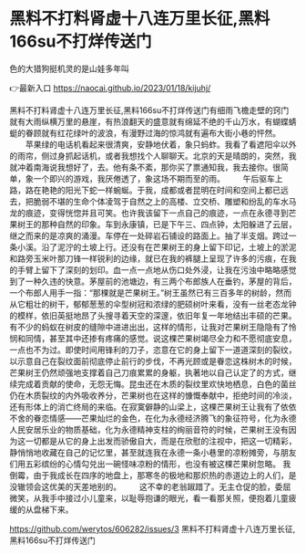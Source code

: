 # 黑料不打料肾虚十八连万里长征,黑料166su不打烊传送门
色的大猎狗挺机灵的是山娃多年叫

👉最新入口 https://naocai.github.io/2023/01/18/kijuhj/

黑料不打料肾虚十八连万里长征,黑料166su不打烊传送门有细雨飞檐走壁的窍门就有大雨纵横万里的悬崖，有热浪翻天的盛意就有绵延不绝的千山万水，有蝴蝶蜻蜓的眷顾就有红花绿叶的波浪，有漫野过海的惊鸿就有遍布大街小巷的怦然。
　　苹果绿的电话机看起来很清爽，安静地伏着，象只蚂蚱。我看了看遮阳伞以外的雨帘，侧过身抓起话机，或者我想找个人聊聊天。北京的天是晴朗的，突然，我就冲着南海说我想好了，去。他有条不紊，那你买了票通知我，我去接你。很简单，象一个即兴的游戏，我厌倦透了，象这场不期而至的雨。
　　午后驱车上路，路在艳艳的阳光下蛇一样蜿蜒。于我，成都或者昆明在时间和空间上都已远去，把脆弱不堪的生命个体凌驾于自然之上的高楼、立交桥、雕塑和纷乱的车水马龙的痕迹，变得恍惚并且可笑。也许我该留下一点自己的痕迹，一点在永德寻到芒果树王的那种自然的印象。车到永康镇，已是下午三、四点钟，太阳躲进了云层，继之而来的是凉爽的涌漫。车停在一处碎岩石铺设的路面上。抽了半支烟。跨过一条小溪。沿了泥泞的土坡上行。还没有在芒果树王的身上留下印记，土坡上的淤泥和路旁玉米叶那刀锋一样锐利的边缘，就已在我的裤腿上呈现了许多的污痕，在我的手臂上留下了深刻的划印。血一点一点地从伤口处外浸，让我在污浊中略略感觉到了一种久违的快意。茅屋前的池塘边，有三两个布郎族人在垂钓，茅屋的背后，一个布郎人用手一指：“那棵就是芒果树王。”树王虽然已有三百多年的树龄，然而从它粗壮的树干，郁郁葱葱的伞型树冠和浓绿的肥硕树叶来看，没有一丝老态龙钟的模样，依旧英挺地昂了头搜寻着天空的深邃，依旧年复一年地结出丰硕的芒果。有不少的蚂蚁在树皮的缝隙中进进出出，这样的情形，让我对芒果树王隐隐有了怜悯和同情，甚至其中还掺有疼痛的感觉。说这棵芒果树竭尽全力和不愿彻底安息，一点也不为过。即使时间用锋利的刀子，恣意在它的身上留下一道道深刻的裂纹，以示意自己在裂纹面前彻底停止前行的步伐，不再光顾或是眷恋这株树木的时候，芒果树王仍然顽强地支撑着自己刀痕累累的身躯，执著地以自己认定了的方式，继续完成着贡献的使命，无怨无悔。昆虫还在木质的裂纹里欢快地栖息，白色的菌丝仍在木质裂纹的内外吸收养分，芒果树也在这样的慷慨奉献中，拒绝时间的冷淡，还有形体上的消亡终局的来临。在寂寞僻静的山梁上，这棵芒果树王让我有了依依不舍的眷恋情感——芒果灿烂的金色，在化为永德经济腾飞的象征符号，化为永德人民安居乐业的物质基础，化为永德精神支柱的绚丽音符的时候，芒果树王没有因为这一切都是从它的身上出发而骄傲自大，而是在欣慰的注视中，把这一切精彩，静悄悄地收藏在自己的记忆里，甚至就连我在永德一条小巷里的凉粉摊旁，与朋友们用五彩缤纷的心情勾兑出一碗怪味凉粉的情形，也没有被这棵芒果树忽略。
我倒霉，由于我成长在四序的地盘上，那寒冬的极地和那炽热的赤道边上的人们，是没辙领会这优美的天差地别的。
　　这不幸的老翁踧踖了。无主仓促的脸，委屈微笑，从我手中接过小儿童来，以耻辱抱谦的眼光，看一看那关照，便抱着儿童疲缓的从盘梯下来。

https://github.com/werytos/606282/issues/3
黑料不打料肾虚十八连万里长征,黑料166su不打烊传送门
